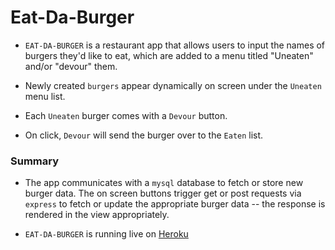 
# Eat-Da-Burger

* `EAT-DA-BURGER` is a restaurant app that allows users to input the names of burgers they'd like to eat, which are added to a menu titled "Uneaten" and/or "devour" them.

* Newly created `burgers` appear dynamically on screen under the `Uneaten` menu list.

* Each `Uneaten` burger comes with a `Devour` button.

* On click, `Devour` will send the burger over to the `Eaten` list.

### Summary

* The app communicates with a `mysql` database to fetch or store new burger data. The on screen buttons trigger get or post requests via `express` to fetch or update the appropriate burger data -- the response is rendered in the view appropriately.

* `EAT-DA-BURGER` is running live on [Heroku](https://google.com) 
